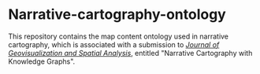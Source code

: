 # Narrative-cartography-ontology
This repository contains the map content ontology used in narrative cartography, which is associated with a submission to [*Journal of Geovisualization and Spatial Analysis*](https://www.springer.com/journal/41651), entitled "Narrative Cartography with Knowledge Graphs".
